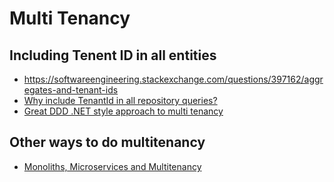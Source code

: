 # Multi Tenancy

## Including Tenent ID in all entities

- https://softwareengineering.stackexchange.com/questions/397162/aggregates-and-tenant-ids
- [Why include TenantId in all repository queries?](https://stackoverflow.com/questions/61312596/implementing-domain-driven-design-why-include-tenantid-in-all-repository-querie)
- [Great DDD .NET style approach to multi tenancy](https://blog.jacobsdata.com/2020/09/25/scaffold-your-clean-ddd-web-application-part-3-persistence-tenancy-and-the-data-model)

## Other ways to do multitenancy

- [Monoliths, Microservices and Multitenancy](https://blog.jacobsdata.com/2020/02/03/monoliths-microservices-and-multitenancy)


